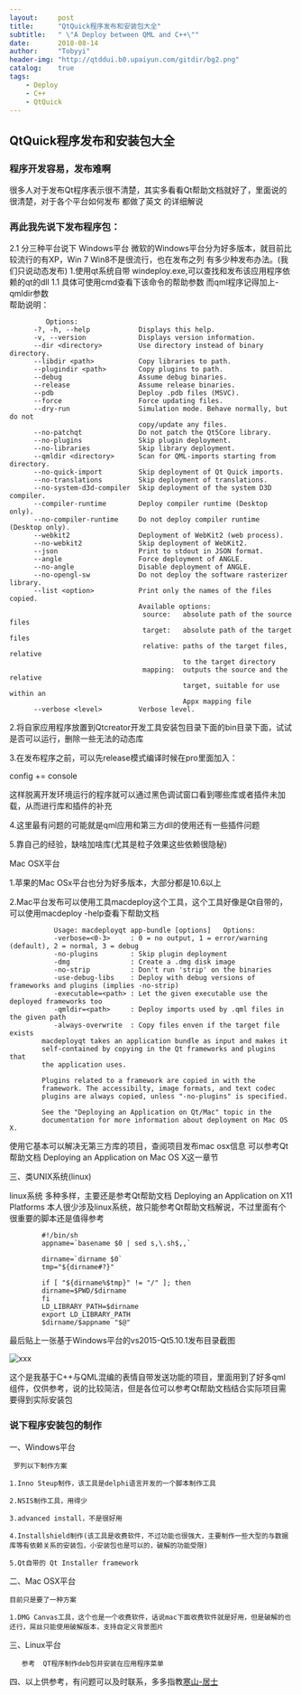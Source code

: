 ```yaml
---
layout:     post
title:      "QtQuick程序发布和安装包大全"
subtitle:   " \"A Deploy between QML and C++\""
date:       2018-08-14
author:     "Tobyyi"
header-img: "http://qtddui.b0.upaiyun.com/gitdir/bg2.png"
catalog:    true
tags:
    - Deploy
    - C++
    - QtQuick
---
```


##  QtQuick程序发布和安装包大全

###  程序开发容易，发布难啊

   很多人对于发布Qt程序表示很不清楚，其实多看看Qt帮助文档就好了，里面说的很清楚，对于各个平台如何发布 都做了英文
   的详细解说
         
### 再此我先说下发布程序包：

  2.1  分三种平台说下
   Windows平台
   微软的Windows平台分为好多版本，就目前比较流行的有XP，Win 7 Win8不是很流行，也在发布之列
   有多少种发布办法。(我们只说动态发布)
   1.使用qt系统自带 windeploy.exe,可以查找和发布该应用程序依赖的qt的dll
   1.1 具体可使用cmd查看下该命令的帮助参数 而qml程序记得加上-qmldir参数  
帮助说明：				
					            
  		     Options:
		  -?, -h, --help            Displays this help.
		  -v, --version             Displays version information.
		  --dir <directory>         Use directory instead of binary directory.
		  --libdir <path>           Copy libraries to path.
		  --plugindir <path>        Copy plugins to path.
		  --debug                   Assume debug binaries.
		  --release                 Assume release binaries.
		  --pdb                     Deploy .pdb files (MSVC).
		  --force                   Force updating files.
		  --dry-run                 Simulation mode. Behave normally, but do not
		                            copy/update any files.
		  --no-patchqt              Do not patch the Qt5Core library.
		  --no-plugins              Skip plugin deployment.
		  --no-libraries            Skip library deployment.
		  --qmldir <directory>      Scan for QML-imports starting from directory.
		  --no-quick-import         Skip deployment of Qt Quick imports.
		  --no-translations         Skip deployment of translations.
		  --no-system-d3d-compiler  Skip deployment of the system D3D compiler.
		  --compiler-runtime        Deploy compiler runtime (Desktop only).
		  --no-compiler-runtime     Do not deploy compiler runtime (Desktop only).
		  --webkit2                 Deployment of WebKit2 (web process).
		  --no-webkit2              Skip deployment of WebKit2.
		  --json                    Print to stdout in JSON format.
		  --angle                   Force deployment of ANGLE.
		  --no-angle                Disable deployment of ANGLE.
		  --no-opengl-sw            Do not deploy the software rasterizer library.
		  --list <option>           Print only the names of the files copied.
		                            Available options:
		                             source:   absolute path of the source files
		                             target:   absolute path of the target files
		                             relative: paths of the target files, relative
		                                       to the target directory
		                             mapping:  outputs the source and the relative
		                                       target, suitable for use within an
		                                       Appx mapping file
		  --verbose <level>         Verbose level.
			

 2.将自家应用程序放置到Qtcreator开发工具安装包目录下面的bin目录下面，试试是否可以运行，删除一些无法的动态库
 
 3.在发布程序之前，可以先release模式编译时候在pro里面加入：
 
 config += console

 这样脱离开发环境运行的程序就可以通过黑色调试窗口看到哪些库或者插件未加载，从而进行库和插件的补充

 4.这里最有问题的可能就是qml应用和第三方dll的使用还有一些插件问题

 5.靠自己的经验，缺啥加啥库(尤其是粒子效果这些依赖很隐秘)
 
 
Mac OSX平台

 1.苹果的Mac OSx平台也分为好多版本，大部分都是10.6以上

2.Mac平台发布可以使用工具macdeploy这个工具，这个工具好像是Qt自带的，可以使用macdeploy -help查看下帮助文档 

```
		   Usage: macdeployqt app-bundle [options]   Options:
		   -verbose=<0-3>     : 0 = no output, 1 = error/warning (default), 2 = normal, 3 = debug
		   -no-plugins        : Skip plugin deployment
		   -dmg               : Create a .dmg disk image
		   -no-strip          : Don't run 'strip' on the binaries
		   -use-debug-libs    : Deploy with debug versions of frameworks and plugins (implies -no-strip)
		   -executable=<path> : Let the given executable use the deployed frameworks too
		   -qmldir=<path>     : Deploy imports used by .qml files in the given path
		   -always-overwrite  : Copy files enven if the target file exists
		macdeployqt takes an application bundle as input and makes it
		self-contained by copying in the Qt frameworks and plugins that
		the application uses.
		
		Plugins related to a framework are copied in with the
		framework. The accessibilty, image formats, and text codec
		plugins are always copied, unless "-no-plugins" is specified.
		
		See the "Deploying an Application on Qt/Mac" topic in the
		documentation for more information about deployment on Mac OS X.

```
使用它基本可以解决无第三方库的项目，查阅项目发布mac osx信息 可以参考Qt帮助文档 Deploying an Application on Mac OS X这一章节
     
 三、类UNIX系统(linux)
     
  linux系统 多种多样，主要还是参考Qt帮助文档 Deploying an Application on X11 Platforms 
  本人很少涉及linux系统，故只能参考Qt帮助文档解说，不过里面有个很重要的脚本还是值得参考   

			#!/bin/sh
			appname=`basename $0 | sed s,\.sh$,,`
			
			dirname=`dirname $0`
			tmp="${dirname#?}"
			
			if [ "${dirname%$tmp}" != "/" ]; then
			dirname=$PWD/$dirname
			fi
			LD_LIBRARY_PATH=$dirname
			export LD_LIBRARY_PATH
			$dirname/$appname "$@"
			

 最后贴上一张基于Windows平台的vs2015-Qt5.10.1发布目录截图

![xxx](http://qtddui.b0.upaiyun.com/gitdir/dp.png)	

这个是我基于C++与QML混编的表情自带发送功能的项目，里面用到了好多qml组件，仅供参考，说的比较简洁，但是各位可以参考Qt帮助文档结合实际项目需要得到实际安装包

### 说下程序安装包的制作

  一、Windows平台

     罗列以下制作方案

    1.Inno Steup制作，该工具是delphi语言开发的一个脚本制作工具

    2.NSIS制作工具，用得少

    3.advanced install，不是很好用

    4.Installshield制作(该工具是收费软件，不过功能也很强大，主要制作一些大型的与数据库等有依赖关系的安装包，小安装包也是可以的，破解的功能受限)

    5.Qt自带的 Qt Installer framework

   二、Mac OSX平台

    目前只是要了一种方案

    1.DMG Canvas工具，这个也是一个收费软件，话说mac下面收费软件就是好用，但是破解的也还行，屌丝只能使用破解版本，支持自定义背景图片

  三、Linux平台

	   参考  QT程序制作deb包并安装在应用程序菜单
	   
 四、以上供参考，有问题可以及时联系，多多指教[寒山-居士](https://github.com/toby20130333)